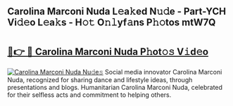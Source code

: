 ## Carolina Marconi Nuda L𝚎a𝚔ed N𝚞𝚍e - Part-YCH Vi𝚍𝚎o L𝚎a𝚔s - H𝚘𝚝 O𝚗𝚕yf𝚊ns P𝚑𝚘tos mtW7Q

# <h2><a href="http://kfaqus.oniu.top/?m=Carolina+Marconi+Nuda">🔗👉 🔴 Carolina Marconi Nuda P𝚑ot𝚘𝚜 V𝚒d𝚎o</a></h2>

[![Carolina Marconi Nuda Nu𝚍e𝚜](https://i.imgur.com/0qMVB7G.gif)](http://kfaqus.oniu.top/?m=Carolina+Marconi+Nuda)
Social media innovator Carolina Marconi Nuda, recognized for sharing dance and lifestyle ideas, through presentations and blogs. Humanitarian Carolina Marconi Nuda, celebrated for their selfless acts and commitment to helping others.  
